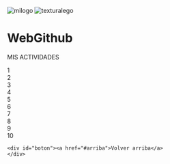 ![milogo](https://user-images.githubusercontent.com/82164748/116573698-51625580-a90d-11eb-8a4d-ba6b6b56d926.jpg)
![texturalego](https://user-images.githubusercontent.com/82164748/116573702-51faec00-a90d-11eb-8bc1-799d0f0a7726.jpeg)
# WebGithub
<!DOCTYPE html>
<html>
  <head>
    <meta charset="utf-8">
    <meta lang="es">
    <meta name="Mike">
    <meta name="viewport" content="width=device-width"/>
    <title>Actividades de Mike</title>
    <link rel="stylesheet" media="only screen and (min-width: 360px)" href="mobil.css">
    <link rel="stylesheet" media="only screen and (min-width: 1068px)" href="pc.css">
    <link rel="preconnect" href="https://fonts.gstatic.com">
    <link href="https://fonts.googleapis.com/css2?family=Chakra+Petch&display=swap" rel="stylesheet">
  </head>
  <body>
    <a name="arriba"><p>MIS ACTIVIDADES</p><div id="milogo"></div>
    <div class="cuadros" id="actividades">1</div>
    <div class="cuadros">2</div>
    <div class="cuadros">3</div>
    <div class="cuadros">4</div>
    <div class="cuadros">5</div>
    <div class="cuadros">6</div>
    <div class="cuadros">7</div>
    <div class="cuadros">8</div>
    <div class="cuadros">9</div>
    <div class="cuadros">10</div>

    <div id="boton"><a href="#arriba">Volver arriba</a>
    </div>

  </body>
</html>
